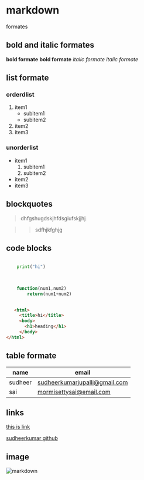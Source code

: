 # markdown
formates
## bold and italic formates
**bold formate** 
__bold formate__ 
*italic formate*
_italic formate_
## list formate
  ### orderdlist
  
   1. item1      
      * subitem1
      * subitem2         
   2. item2
   3. item3
  ### unorderlist
  
   * item1
        1. subitem1
        2. subitem2        
   * item2
   * item3
## blockquotes
   > dhfgshugdskjhfdsgiufskjjhj
   
   >> sdfhjkfghjg
## code blocks
```python

    print("hi")
    
```

```javascript
 
    function(num1,num2)
        return(num1+num2)
        
```     
```html 
   <html>
     <title>hi</title>
     <body>
       <h1>heading</h1>
     </body>
</html>
```
     
 ## table formate
     
| name | email |
| ---- | -------|
| sudheer | sudheerkumarjupalli@gmail.com |
| sai | mormisettysai@email.com |
## links
[this is link](http://www.github.com)

[sudheerkumar github](https://github.com/sudheerkumarjupalli/markdown/blob/main/README.md)
## image
![markdown](https://markdown-here.com/img/icon256.png)
